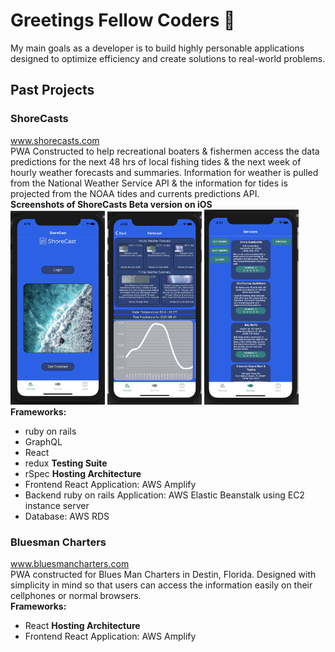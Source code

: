 # Greetings Fellow Coders 👋

My main goals as a developer is to build highly personable applications designed to optimize efficiency and create solutions to real-world problems. </br>
## Past Projects
### ShoreCasts </br>
www.shorecasts.com </br>
PWA Constructed to help recreational boaters & fishermen access the data predictions for the next 48 hrs of local fishing tides & the next week of hourly weather forecasts and summaries. Information for weather is pulled from the National Weather Service API & the information for tides is projected from the NOAA tides and currents predictions API. </br>
**Screenshots of ShoreCasts Beta version on iOS** </br>
<img src="/Screen Shot 2021-06-21 at 4.19.07 PM.png" width=30% height=30%>
<img src="/Screen Shot 2021-06-21 at 4.20.32 PM.png" width=30% height=30%>
<img src="/Screen Shot 2021-06-21 at 4.21.12 PM.png" width=30% height=30%>
</br>
**Frameworks:** </br>
- ruby on rails
- GraphQL
- React
- redux
**Testing Suite** </br>
- rSpec
**Hosting Architecture** </br>
- Frontend React Application: AWS Amplify
- Backend ruby on rails Application: AWS Elastic Beanstalk using EC2 instance server
- Database: AWS RDS

### Bluesman Charters </br>
www.bluesmancharters.com </br>
PWA constructed for Blues Man Charters in Destin, Florida. Designed with simplicity in mind so that users can access the information easily on their cellphones or normal browsers. </br>
**Frameworks:** </br>
- React
**Hosting Architecture** </br>
- Frontend React Application: AWS Amplify


       
                  


